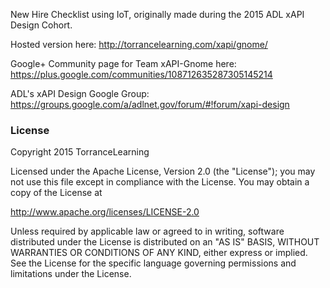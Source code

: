 New Hire Checklist using IoT, originally made during the 2015 ADL xAPI Design Cohort.

Hosted version here:
http://torrancelearning.com/xapi/gnome/

Google+ Community page for Team xAPI-Gnome here:
https://plus.google.com/communities/108712635287305145214

ADL's xAPI Design Google Group:
https://groups.google.com/a/adlnet.gov/forum/#!forum/xapi-design

### License
Copyright 2015 TorranceLearning

Licensed under the Apache License, Version 2.0 (the "License");
you may not use this file except in compliance with the License.
You may obtain a copy of the License at

http://www.apache.org/licenses/LICENSE-2.0

Unless required by applicable law or agreed to in writing, software
distributed under the License is distributed on an "AS IS" BASIS,
WITHOUT WARRANTIES OR CONDITIONS OF ANY KIND, either express or implied.
See the License for the specific language governing permissions and
limitations under the License.
